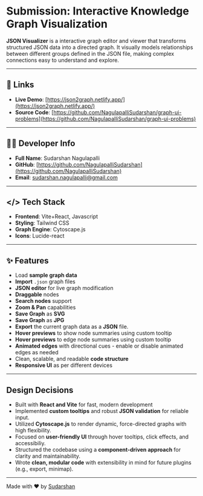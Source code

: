 # Submission: Interactive Knowledge Graph Visualization

**JSON Visualizer** is a interactive graph editor and viewer that transforms structured JSON data into a directed graph. It visually models relationships between different groups defined in the JSON file, making complex connections easy to understand and explore.

---

## 🔗 Links

- **Live Demo**: [https://json2graph.netlify.app/](https://json2graph.netlify.app/)
- **Source Code**: [https://github.com/NagulapalliSudarshan/graph-ui-problems](https://github.com/NagulapalliSudarshan/graph-ui-problems)

---

## 👨‍💻 Developer Info

- **Full Name**: Sudarshan Nagulapalli
- **GitHub**: [https://github.com/NagulapalliSudarshan](https://github.com/NagulapalliSudarshan)
- **Email**: sudarshan.nagulapalli@gmail.com

---


## </> Tech Stack

- **Frontend**: Vite+React, Javascript
- **Styling**: Tailwind CSS
- **Graph Engine**: Cytoscape.js
- **Icons**: Lucide-react

---

## ✨ Features

- Load **sample graph data**
- **Import** `.json` graph files
- **JSON editor** for live graph modification
- **Draggable** nodes
- **Search nodes** support
- **Zoom & Pan** capabilities
- **Save Graph** as **SVG**
- **Save Graph** as **JPG**
- **Export** the current graph data as a **JSON** file.
- **Hover previews** to show node summaries using custom tooltip
- **Hover previews** to edge node summaries using custom tooltip
- **Animated edges** with directional cues - enable or disable animated edges as needed
- Clean, scalable, and readable **code structure**
- **Responsive UI** as per different devices

---

## Design Decisions

- Built with **React and Vite** for fast, modern development
- Implemented **custom tooltips** and robust **JSON validation** for reliable input.
- Utilized **Cytoscape.js** to render dynamic, force-directed graphs with high flexibility.
- Focused on **user-friendly UI** through hover tooltips, click effects, and accessibiliy.
- Structured the codebase using a **component-driven approach** for clarity and maintainability.
- Wrote **clean, modular code** with extensibility in mind for future plugins (e.g., export, minimap).

---

Made with ❤️ by [Sudarshan](https://github.com/NagulapalliSudarshan/graph-ui-problems)